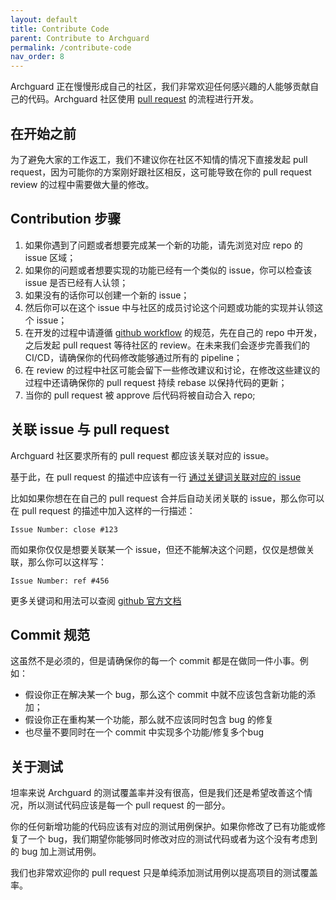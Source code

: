 ```yaml
---
layout: default
title: Contribute Code
parent: Contribute to Archguard
permalink: /contribute-code
nav_order: 8
---
```


Archguard 正在慢慢形成自己的社区，我们非常欢迎任何感兴趣的人能够贡献自己的代码。Archguard 社区使用 [pull request](https://docs.github.com/cn/pull-requests/collaborating-with-pull-requests/proposing-changes-to-your-work-with-pull-requests/about-pull-requests) 的流程进行开发。

## 在开始之前

为了避免大家的工作返工，我们不建议你在社区不知情的情况下直接发起 pull request，因为可能你的方案刚好跟社区相反，这可能导致在你的 pull request review 的过程中需要做大量的修改。

## Contribution 步骤

1. 如果你遇到了问题或者想要完成某一个新的功能，请先浏览对应 repo 的 issue 区域；
2. 如果你的问题或者想要实现的功能已经有一个类似的 issue，你可以检查该 issue 是否已经有人认领；
3. 如果没有的话你可以创建一个新的 issue；
4. 然后你可以在这个 issue 中与社区的成员讨论这个问题或功能的实现并认领这个 issue；
5. 在开发的过程中请遵循 [github workflow](https://docs.github.com/cn/get-started/quickstart/github-flow) 的规范，先在自己的 repo 中开发，之后发起 pull request 等待社区的 review。在未来我们会逐步完善我们的 CI/CD，请确保你的代码修改能够通过所有的 pipeline；
6. 在 review 的过程中社区可能会留下一些修改建议和讨论，在修改这些建议的过程中还请确保你的 pull request 持续 rebase 以保持代码的更新；
7. 当你的 pull request 被 approve 后代码将被自动合入 repo;

## 关联 issue 与 pull request

Archguard 社区要求所有的 pull request 都应该关联对应的 issue。

基于此，在 pull request 的描述中应该有一行 [通过关键词关联对应的 issue](https://docs.github.com/cn/issues/tracking-your-work-with-issues/linking-a-pull-request-to-an-issue)

比如如果你想在在自己的 pull request 合并后自动关闭关联的 issue，那么你可以在 pull request 的描述中加入这样的一行描述：

`Issue Number: close #123`

而如果你仅仅是想要关联某一个 issue，但还不能解决这个问题，仅仅是想做关联，那么你可以这样写：

`Issue Number: ref #456`

更多关键词和用法可以查阅 [github 官方文档](https://docs.github.com/cn/issues/tracking-your-work-with-issues/linking-a-pull-request-to-an-issue)

## Commit 规范

这虽然不是必须的，但是请确保你的每一个 commit 都是在做同一件小事。例如：

- 假设你正在解决某一个 bug，那么这个 commit 中就不应该包含新功能的添加；
- 假设你正在重构某一个功能，那么就不应该同时包含 bug 的修复
- 也尽量不要同时在一个 commit 中实现多个功能/修复多个bug

## 关于测试

坦率来说 Archguard 的测试覆盖率并没有很高，但是我们还是希望改善这个情况，所以测试代码应该是每一个 pull request 的一部分。

你的任何新增功能的代码应该有对应的测试用例保护。如果你修改了已有功能或修复了一个 bug，我们期望你能够同时修改对应的测试代码或者为这个没有考虑到的 bug 加上测试用例。

我们也非常欢迎你的 pull request 只是单纯添加测试用例以提高项目的测试覆盖率。
